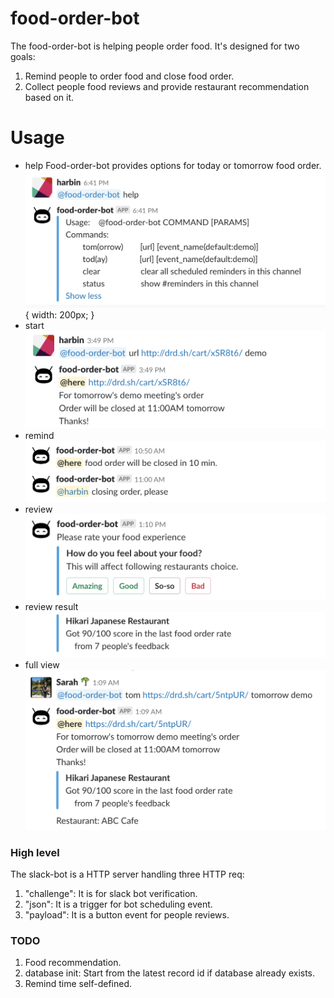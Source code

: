 # food-order-bot
The food-order-bot is helping people order food. It's designed for two goals:
1. Remind people to order food and close food order.
2. Collect people food reviews and provide restaurant recommendation based on it.

# Usage
- help
Food-order-bot provides options for today or tomorrow food order.
![](img/help.png){ width: 200px; }
- start
![](img/order.png)
- remind
![](img/reminder.png)
- review
![](img/rate.png)
- review result
![](img/PeopleReview.png)
- full view
![](img/Full.png)

### High level
The slack-bot is a HTTP server handling three HTTP req:
1. "challenge": It is for slack bot verification.
2. "json": It is a trigger for bot scheduling event.
3. "payload": It is a button event for people reviews.


### TODO
1. Food recommendation.
2. database init: Start from the latest record id if database already exists. 
3. Remind time self-defined.

